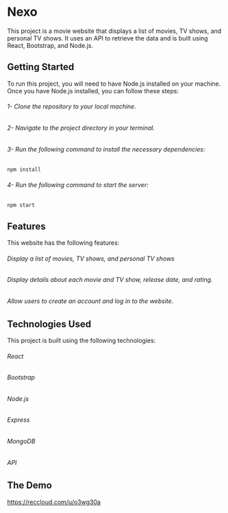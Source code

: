 # Nexo
This project is a movie website that displays a list of movies, TV shows, and personal TV shows. It uses an API to retrieve the data and is built using React, Bootstrap, and Node.js.

## Getting Started
To run this project, you will need to have Node.js installed on your machine. Once you have Node.js installed, you can follow these steps:

###### 1- Clone the repository to your local machine.
###### 2- Navigate to the project directory in your terminal.
###### 3- Run the following command to install the necessary dependencies:
```
npm install
```
###### 4- Run the following command to start the server:
```
npm start
```
## Features
This website has the following features:

###### Display a list of movies, TV shows, and personal TV shows
###### Display details about each movie and TV show, release date, and rating.
###### Allow users to create an account and log in to the website.

## Technologies Used
This project is built using the following technologies:

###### React
###### Bootstrap
###### Node.js
###### Express
###### MongoDB
###### API

## The Demo
https://reccloud.com/u/o3wg30a
